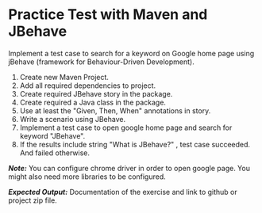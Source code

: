 
# Practice Test with Maven and JBehave

Implement a test case to search for a keyword on Google home page using jBehave (framework for Behaviour-Driven Development).

1. Create new Maven Project.
2. Add all required dependencies to project.
3. Create required JBehave story in the package.
4. Create required a Java class in the package.
5. Use at least the "Given, Then, When" annotations in story.
6. Write a scenario using JBehave.
7. Implement a test case to open google home page and search for keyword "JBehave".
8. If the results include string "What is JBehave?" , test case succeeded. And failed otherwise.

**_Note:_** You can configure chrome driver in order to open google page. You might also need more libraries to be configured.

**_Expected Output:_** Documentation of the exercise and link to github or project zip file.

